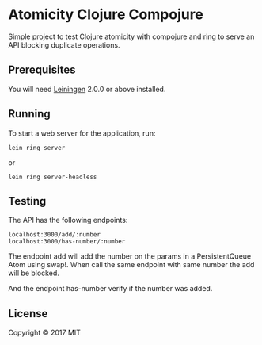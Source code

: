 # Atomicity Clojure Compojure

Simple project to test Clojure atomicity with compojure and ring to serve an API blocking duplicate operations.

## Prerequisites

You will need [Leiningen][] 2.0.0 or above installed.

[leiningen]: https://github.com/technomancy/leiningen

## Running

To start a web server for the application, run:

    lein ring server
    
or

    lein ring server-headless
    
    
## Testing

The API has the following endpoints:

    localhost:3000/add/:number
    localhost:3000/has-number/:number

The endpoint add will add the number on the params in a PersistentQueue Atom using swap!.
When call the same endpoint with same number the add will be blocked.

And the endpoint has-number verify if the number was added.

## License

Copyright © 2017 MIT
